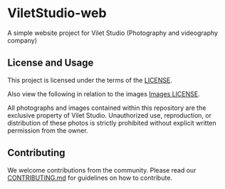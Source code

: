 # ViletStudio-web
A simple website project for  Vilet Studio (Photography and videography company)

## License and Usage
This project is licensed under the terms of the [LICENSE](./LICENSE).

Also view the following in relation to the images [Images LICENSE](https://github.com/Sir-Leon1/ViletStudio-web/blob/main/Images%20LICENSE).

All photographs and images contained within this repository are the exclusive property of Vilet Studio. Unauthorized use, reproduction, or distribution of these photos is strictly prohibited without explicit written permission from the owner.

## Contributing

We welcome contributions from the community. Please read our [CONTRIBUTING.md](./CONTRIBUTING.md) for guidelines on how to contribute.

